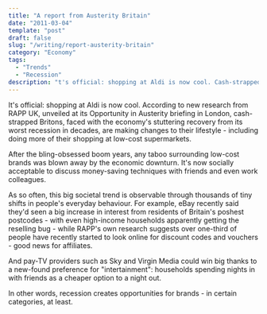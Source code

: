 ```yaml
---
title: "A report from Austerity Britain"
date: "2011-03-04"
template: "post"
draft: false
slug: "/writing/report-austerity-britain"
category: "Economy"
tags:
  - "Trends"
  - "Recession"
description: "t's official: shopping at Aldi is now cool. Cash-strapped Britons, faced with the economy's stuttering recovery from its worst recession in decades, are making changes to their lifestyle."
---
```


It's official: shopping at Aldi is now cool. According to new research from RAPP UK, unveiled at its Opportunity in Austerity briefing in London, cash-strapped Britons, faced with the economy's stuttering recovery from its worst recession in decades, are making changes to their lifestyle - including doing more of their shopping at low-cost supermarkets.

After the bling-obsessed boom years, any taboo surrounding low-cost brands was blown away by the economic downturn. It's now socially acceptable to discuss money-saving techniques with friends and even work colleagues.

As so often, this big societal trend is observable through thousands of tiny shifts in people's everyday behaviour. For example, eBay recently said they'd seen a big increase in interest from residents of Britain's poshest postcodes - with even high-income households apparently getting the reselling bug - while RAPP's own research suggests over one-third of people have recently started to look online for discount codes and vouchers - good news for affiliates.

And pay-TV providers such as Sky and Virgin Media could win big thanks to a new-found preference for "intertainment": households spending nights in with friends as a cheaper option to a night out.

In other words, recession creates opportunities for brands - in certain categories, at least.
